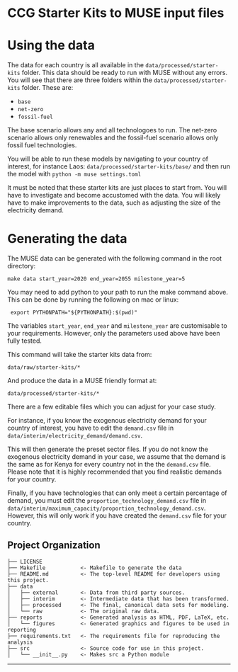 CCG Starter Kits to MUSE input files
====================================

Using the data
==============
The data for each country is all available in the `data/processed/starter-kits` folder. This data should be ready to run with MUSE without any errors. You will see that there are three folders within the `data/processed/starter-kits` folder. These are:
- `base`
- `net-zero`
- `fossil-fuel`

The base scenario allows any and all technologoes to run. The net-zero scenario allows only renewables and the fossil-fuel scenario allows only fossil fuel technologies.

You will be able to run these models by navigating to your country of interest, for instance Laos: `data/processed/starter-kits/base/` and then run the model with `python -m muse settings.toml`

It must be noted that these starter kits are just places to start from. You will have to investigate and become accustomed with the data. You will likely have to make improvements to the data, such as adjusting the size of the electricity demand. 



Generating the data
===================
The MUSE data can be generated with the following command in the root directory:
```
make data start_year=2020 end_year=2055 milestone_year=5
```

You may need to add python to your path to run the make command above. This can be done by running the following on mac or linux:
```
 export PYTHONPATH="${PYTHONPATH}:$(pwd)"
```

The variables `start_year`, `end_year` and `milestone_year` are customisable to your requirements. However, only the parameters used above have been fully tested.

This command will take the starter kits data from:
```
data/raw/starter-kits/*
```

And produce the data in a MUSE friendly format at:
```
data/processed/starter-kits/*
```

There are a few editable files which you can adjust for your case study.

For instance, if you know the exogenous electricity demand for your country of interest, you have to edit the `demand.csv` file in `data/interim/electricity_demand/demand.csv`.

This will then generate the preset sector files. If you do not know the exogenous electricity demand in your case, we assume that the demand is the same as for Kenya for every country not in the the `demand.csv` file. Please note that it is highly recommended that you find realistic demands for your country.

Finally, if you have technologies that can only meet a certain percentage of demand, you must edit the `proportion_technology_demand.csv` file in `data/interim/maximum_capacity/proportion_technology_demand.csv`. However, this will only work if you have created the `demand.csv` file for your country.


Project Organization
------------

    ├── LICENSE
    ├── Makefile           <- Makefile to generate the data
    ├── README.md          <- The top-level README for developers using this project.
    ├── data
    │   ├── external       <- Data from third party sources.
    │   ├── interim        <- Intermediate data that has been transformed.
    │   ├── processed      <- The final, canonical data sets for modeling.
    │   └── raw            <- The original raw data.
    ├── reports            <- Generated analysis as HTML, PDF, LaTeX, etc.
    │   └── figures        <- Generated graphics and figures to be used in reporting
    ├── requirements.txt   <- The requirements file for reproducing the analysis
    ├── src                <- Source code for use in this project.
    │   └── __init__.py    <- Makes src a Python module


--------


